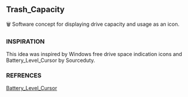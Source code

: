 ## Trash_Capacity

🗑️ Software concept for displaying drive capacity and usage as an icon.

### INSPIRATION

This idea was inspired by Windows free drive space indication icons and Battery_Level_Cursor by Sourceduty.

### REFRENCES

[Battery_Level_Cursor](https://github.com/sourceduty/Battery_Level_Cursor)

